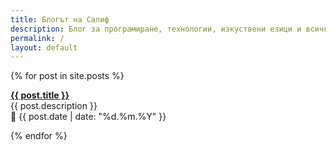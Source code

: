 ```yaml
---
title: Блогът на Салиф
description: Блог за програмиране, технологии, изкуствени езици и всичко останало.
permalink: /
layout: default
---
```


{% for post in site.posts %}
  <p class="blog-item"><b><a href="{{ post.url }}">{{ post.title }}</a></b><br />
  <span class="post-description">{{ post.description }}</span><br />
  <span class="post-meta">📅 {{ post.date | date: "%d.%m.%Y" }}</span></p>
{% endfor %}

<!-- hidden, for verification purposes -->
<div style="display: none;">
  <a rel="me" href="https://calckey.world/@13">Firefish</a>
  <a rel="me" href="https://fosstodon.org/@salif">Mastodon</a>
</div>
